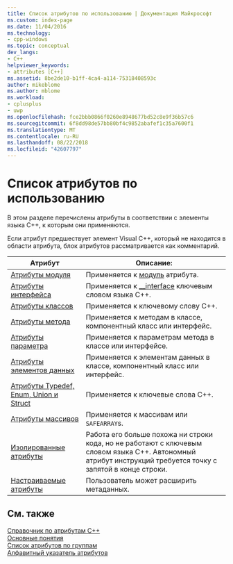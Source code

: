```yaml
---
title: Список атрибутов по использованию | Документация Майкрософт
ms.custom: index-page
ms.date: 11/04/2016
ms.technology:
- cpp-windows
ms.topic: conceptual
dev_langs:
- C++
helpviewer_keywords:
- attributes [C++]
ms.assetid: 8be2de10-b1ff-4ca4-a114-75318408593c
author: mikeblome
ms.author: mblome
ms.workload:
- cplusplus
- uwp
ms.openlocfilehash: fce2bbb0866f0260e8948677bd52c8e9f36b57c6
ms.sourcegitcommit: 6f8dd98de57bb80bf4c9852abafef1c35a7600f1
ms.translationtype: MT
ms.contentlocale: ru-RU
ms.lasthandoff: 08/22/2018
ms.locfileid: "42607797"
---
```

# <a name="attributes-by-usage"></a>Список атрибутов по использованию

В этом разделе перечислены атрибуты в соответствии с элементы языка C++, к которым они применяются.

Если атрибут предшествует элемент Visual C++, который не находится в области атрибута, блок атрибутов рассматривается как комментарий.

|Атрибут|Описание:|
|---------------|-----------------|
|[Атрибуты модуля](../windows/module-attributes.md)|Применяется к [модуль](../windows/module-cpp.md) атрибута.|
|[Атрибуты интерфейса](../windows/interface-attributes.md)|Применяется к [__interface](../cpp/interface.md) ключевым словом языка C++.|
|[Атрибуты классов](../windows/class-attributes.md)|Применяется к ключевому слову C++.|
|[Атрибуты метода](../windows/method-attributes.md)|Применяется к методам в классе, компонентный класс или интерфейс.|
|[Атрибуты параметра](../windows/parameter-attributes.md)|Применяется к параметрам метода в классе или интерфейсе.|
|[Атрибуты элементов данных](../windows/data-member-attributes.md)|Применяется к элементам данных в классе, компонентный класс или интерфейс.|
|[Атрибуты Typedef, Enum, Union и Struct](../windows/typedef-enum-union-and-struct-attributes.md)|Применяется к ключевые слова C++.|
|[Атрибуты массивов](../windows/array-attributes.md)|Применяется к массивам или `SAFEARRAY`s.|
|[Изолированные атрибуты](../windows/stand-alone-attributes.md)|Работа его больше похожа ни строки кода, но не работают с ключевым словом языка C++. Автономный атрибут инструкций требуется точку с запятой в конце строки.|
|[Настраиваемые атрибуты](../windows/custom-attributes-cpp.md)|Пользователь может расширить метаданных.|

## <a name="see-also"></a>См. также

[Справочник по атрибутам C++](../windows/cpp-attributes-reference.md)  
[Основные понятия](../windows/attributed-programming-concepts.md)  
[Список атрибутов по группам](../windows/attributes-by-group.md)  
[Алфавитный указатель атрибутов](../windows/attributes-alphabetical-reference.md)